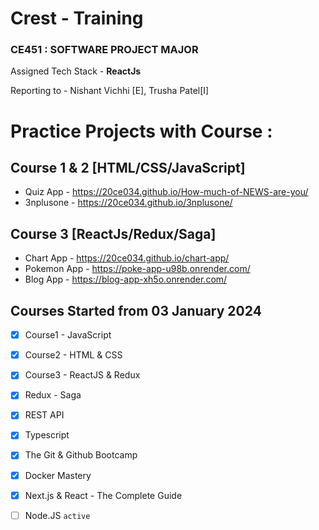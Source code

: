 # Crest - Training

### CE451 : SOFTWARE PROJECT MAJOR

Assigned Tech Stack - <strong> ReactJs</strong>

Reporting to - Nishant Vichhi [E], Trusha Patel[I]

# Practice Projects with Course :

## Course 1 & 2 [HTML/CSS/JavaScript]

- Quiz App - https://20ce034.github.io/How-much-of-NEWS-are-you/
- 3nplusone - https://20ce034.github.io/3nplusone/

## Course 3 [ReactJs/Redux/Saga]

- Chart App - https://20ce034.github.io/chart-app/
- Pokemon App - https://poke-app-u98b.onrender.com/
- Blog App - https://blog-app-xh5o.onrender.com/

## Courses Started from 03 January 2024

- [x] Course1 - JavaScript

- [x] Course2 - HTML & CSS

- [x] Course3 - ReactJS & Redux

- [x] Redux - Saga

- [x] REST API

- [x] Typescript 

- [x] The Git & Github Bootcamp 

- [x] Docker Mastery

- [x] Next.js & React - The Complete Guide 
      
- [ ] Node.JS  `active`
